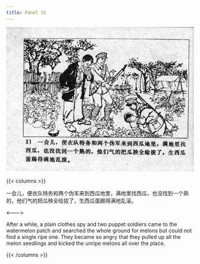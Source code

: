```yaml
---
title: Panel 31
---
```


![niqiu page](./../../../images/niqiu/seifert0397_nqkg_0035_031.jpg)

{{< columns >}}

一会儿，便衣队特务和两个伪军来到西瓜地里，满地里找西瓜，也没找到一个熟的，他们气的把瓜秧全给拔了，生西瓜蛋踢得满地乱滚。

<--->

After a while, a plain clothes spy and two puppet soldiers came to the watermelon patch and searched the whole ground for melons but could not find a single ripe one. They became so angry that they pulled up all the melon seedlings and kicked the unripe melons all over the place.

{{< /columns >}}